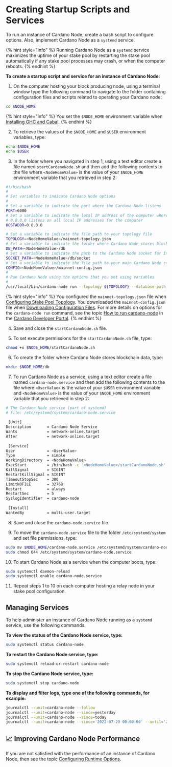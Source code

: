 # Creating Startup Scripts and Services

To run an instance of Cardano Node, create a bash script to configure options. Also, implement Cardano Node as a `systemd` service.

{% hint style="info" %}
Running Cardano Node as a `systemd` service maximizes the uptime of your stake pool by restarting the stake pool automatically if any stake pool processes may crash, or when the computer reboots.
{% endhint %}

<!-- Update **.bashrc** shell variables.

```bash
echo export CARDANO_NODE_SOCKET_PATH="$NODE_HOME/db/socket" >> $HOME/.bashrc
source $HOME/.bashrc
``` -->
<!--NOTE (220503):
Setting the CARDANO_NODE_SOCKET_PATH environment variable is moved from the Downloading Configuration Files topic. The CARDANO_NODE_SOCKET_PATH environment variable seems unused throughout the Coin Cashew guide. Match the relative location of the information in the Coin Cashew guide with https://developers.cardano.org/docs/get-started/running-cardano/ -->

**To create a startup script and service for an instance of Cardano Node:**

1. On the computer hosting your block producing node, using a terminal window type the following command to navigate to the folder containing configuration files and scripts related to operating your Cardano node:
```bash
cd $NODE_HOME
```
{% hint style="info" %}
You set the `$NODE_HOME` environment variable when [Installing GHC and Cabal](../part-i-installation/installing-ghc-and-cabal.md).
{% endhint %}

2. To retrieve the values of the `$NODE_HOME` and `$USER` environment variables, type:
```bash
echo $NODE_HOME
echo $USER
```

3. In the folder where you navigated in step 1, using a text editor create a file named `startCardanoNode.sh` and then add the following contents to the file where `<NodeHomeValue>` is the value of your `$NODE_HOME` environment variable that you retrieved in step 2:
```bash
#!/bin/bash
#
# Set variables to indicate Cardano Node options
#
# Set a variable to indicate the port where the Cardano Node listens
PORT=6000
# Set a variable to indicate the local IP address of the computer where Cardano Node runs
# 0.0.0.0 listens on all local IP addresses for the computer
HOSTADDR=0.0.0.0

# Set a variable to indicate the file path to your topology file
TOPOLOGY=<NodeHomeValue>/mainnet-topology.json
# Set a variable to indicate the folder where Cardano Node stores blockchain data
DB_PATH=<NodeHomeValue>/db
# Set a variable to indicate the path to the Cardano Node socket for Inter-process communication (IPC)
SOCKET_PATH=<NodeHomeValue>/db/socket
# Set a variable to indicate the file path to your main Cardano Node configuration file
CONFIG=<NodeHomeValue>/mainnet-config.json
#
# Run Cardano Node using the options that you set using variables
#
/usr/local/bin/cardano-node run --topology ${TOPOLOGY} --database-path ${DB_PATH} --socket-path ${SOCKET_PATH} --host-addr ${HOSTADDR} --port ${PORT} --config ${CONFIG}

```
{% hint style="info" %}
You configured the `mainnet-topology.json` file when [Configuring Stake Pool Topology](./configuring-stake-pool-topology.md). You downloaded the `mainnet-config.json` file when [Downloading Configuration Files](./downloading-configuration-files.md). For more details on options for the `cardano-node run` command, see the topic [How to run cardano-node](https://developers.cardano.org/docs/get-started/running-cardano) in the [Cardano Developer Portal](https://developers.cardano.org/docs/get-started/).
{% endhint %}

<!-- June 7, 2022 The previous startup script follows:

```bash
#!/bin/bash
DIRECTORY=$NODE_HOME
PORT=6000
HOSTADDR=0.0.0.0
TOPOLOGY=\${DIRECTORY}/${NODE_CONFIG}-topology.json
DB_PATH=\${DIRECTORY}/db
SOCKET_PATH=\${DIRECTORY}/db/socket
CONFIG=\${DIRECTORY}/${NODE_CONFIG}-config.json
/usr/local/bin/cardano-node run --topology \${TOPOLOGY} --database-path \${DB_PATH} --socket-path \${SOCKET_PATH} --host-addr \${HOSTADDR} --port \${PORT} --config \${CONFIG}
``` -->

4. Save and close the `startCardanoNode.sh` file.

5. To set execute permissions for the `startCardanoNode.sh` file, type:
```bash
chmod +x $NODE_HOME/startCardanoNode.sh
```

6. To create the folder where Cardano Node stores blockchain data, type:
```bash
mkdir $NODE_HOME/db
```

7. To run Cardano Node as a service, using a text editor create a file named `cardano-node.service` and then add the following contents to the file where `<UserValue>` is the value of your `$USER` environment variable and `<NodeHomeValue>` is the value of your `$NODE_HOME` environment variable that you retrieved in step 2:
```bash
# The Cardano Node service (part of systemd)
# file: /etc/systemd/system/cardano-node.service  
  
 [Unit]
Description       = Cardano Node Service
Wants             = network-online.target
After             = network-online.target  
  
 [Service]
User              = <UserValue>
Type              = simple
WorkingDirectory  = <NodeHomeValue>
ExecStart         = /bin/bash -c '<NodeHomeValue>/startCardanoNode.sh'
KillSignal        = SIGINT
RestartKillSignal = SIGINT
TimeoutStopSec    = 300
LimitNOFILE       = 32768
Restart           = always
RestartSec        = 5
SyslogIdentifier  = cardano-node  
  
 [Install]
WantedBy          = multi-user.target
```

<!-- Reference:
https://unix.stackexchange.com/questions/76354/who-sets-user-and-username-environment-variables -->

8. Save and close the `cardano-node.service` file.

9. To move the `cardano-node.service` file to the folder `/etc/systemd/system` and set file permissions, type:
```bash
sudo mv $NODE_HOME/cardano-node.service /etc/systemd/system/cardano-node.service
sudo chmod 644 /etc/systemd/system/cardano-node.service
```

10. To start Cardano Node as a service when the computer boots, type:
```bash
sudo systemctl daemon-reload
sudo systemctl enable cardano-node.service
```

11. Repeat steps 1 to 10 on each computer hosting a relay node in your stake pool configuration.

## Managing Services

To help administer an instance of Cardano Node running as a `systemd` service, use the following commands.

**To view the status of the Cardano Node service, type:**
```bash
sudo systemctl status cardano-node
```

**To restart the Cardano Node service, type:**
```bash
sudo systemctl reload-or-restart cardano-node
```

**To stop the Cardano Node service, type:**
```bash
sudo systemctl stop cardano-node
```

**To display and filter logs, type one of the following commands, for example:**
```bash
journalctl --unit=cardano-node --follow
journalctl --unit=cardano-node --since=yesterday
journalctl --unit=cardano-node --since=today
journalctl --unit=cardano-node --since='2022-07-29 00:00:00' --until='2022-07-29 12:00:00'
```

## :chart_with_upwards_trend: Improving Cardano Node Performance

If you are not satisfied with the performance of an instance of Cardano Node, then see the topic [Configuring Runtime Options](../part-v-tips/configuring-runtime-options.md).